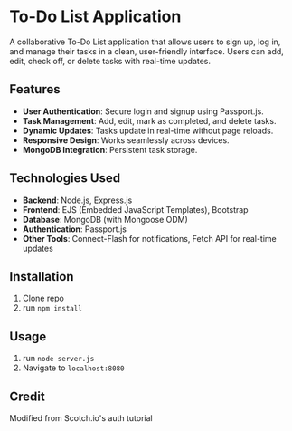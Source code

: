 # To-Do List Application

A collaborative To-Do List application that allows users to sign up, log in, and manage their tasks in a clean, user-friendly interface. Users can add, edit, check off, or delete tasks with real-time updates.

## Features

- **User Authentication**: Secure login and signup using Passport.js.
- **Task Management**: Add, edit, mark as completed, and delete tasks.
- **Dynamic Updates**: Tasks update in real-time without page reloads.
- **Responsive Design**: Works seamlessly across devices.
- **MongoDB Integration**: Persistent task storage.

## Technologies Used

- **Backend**: Node.js, Express.js
- **Frontend**: EJS (Embedded JavaScript Templates), Bootstrap
- **Database**: MongoDB (with Mongoose ODM)
- **Authentication**: Passport.js
- **Other Tools**: Connect-Flash for notifications, Fetch API for real-time updates


## Installation

1. Clone repo
2. run `npm install`

## Usage

1. run `node server.js`
2. Navigate to `localhost:8080`

## Credit

Modified from Scotch.io's auth tutorial
